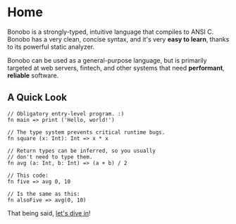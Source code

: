 # Home

Bonobo is a strongly-typed, intuitive language that compiles
to ANSI C. Bonobo has a very clean, concise syntax, and it's
very **easy to learn**, thanks to its powerful static analyzer.

Bonobo can be used as a general-purpose language, but is
primarily targeted at web servers, fintech, and other
systems that need **performant**, **reliable** software.

## A Quick Look

```bonobo
// Obligatory entry-level program. :)
fn main => print ('Hello, world!')

// The type system prevents critical runtime bugs.
fn square (x: Int): Int => x * x

// Return types can be inferred, so you usually
// don't need to type them.
fn avg (a: Int, b: Int) => (a + b) / 2

// This code:
fn five => avg 0, 10

// Is the same as this:
fn alsoFive => avg(0, 10)
```

That being said, [let's dive in](installing.md)!